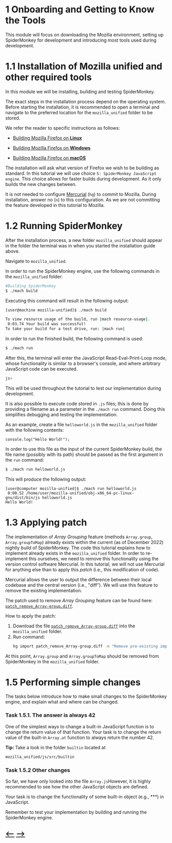 # **1** Onboarding and Getting to Know the Tools

This module will focus on downloading the Mozilla environment, setting up SpiderMonkey for development and introducing most tools used during development. 

# **1.1** Installation of Mozilla unified and other required tools

In this module we will be installing, building and testing SpiderMonkey.

The exact steps in the installation process depend on the operating system. Before starting the installation, it is recommended to open a terminal and navigate to the preferred location for the `mozilla_unified` folder to be stored.

We refer the reader to specific instructions as follows:

- [Building Mozilla Firefox on **Linux**](https://firefox-source-docs.mozilla.org/setup/linux_build.html#building-firefox-on-linux)

- [Building Mozilla Firefox on **Windows**](https://firefox-source-docs.mozilla.org/setup/linux_build.html#building-firefox-on-windows)

- [Building Mozilla Firefox on **macOS**](https://firefox-source-docs.mozilla.org/setup/linux_build.html#building-firefox-on-macos)

The installation will ask what version of Firefox we wish to be building as standard. In this tutorial we will use choice `5: SpiderMonkey JavaScript engine`. This choice allows for faster builds during development. As it only builds the new changes between.

It is not needed to configure [Mercurial](https://www.mercurial-scm.org/) (`hg`) to commit to Mozilla. During installation, answer no (`n`) to this configuration. As we are not committing the feature developed in this tutorial to Mozilla. 


# **1.2** Running SpiderMonkey

After the installation process, a new folder `mozilla_unified` should appear in the folder the terminal was in when you started the installation guide above. 

Navigate to `mozilla_unified`.

In order to run the SpiderMonkey engine, use the following commands in the `mozilla_unified` folder:

```sh
#Building SpiderMonkey
$ ./mach build
```
Executing this command will result in the following output:

```sh
[user@machine mozilla-unified]$ ./mach build

To view resource usage of the build, run |mach resource-usage|.
 0:03.74 Your build was successful!
To take your build for a test drive, run: |mach run|
```

In order to run the finished build, the following command is used:
```sh
$ ./mach run
```
After this, the terminal will enter the JavaScript Read-Eval-Print-Loop mode, whose functionality is similar to a browser's console, and where arbitrary JavaScript code can be executed.
```sh
js> 
```
This will be used throughout the tutorial to test our implementation during development.

It is also possible to execute code stored in `.js` files; this is done by providing a filename as a parameter in the `./mach run` command.
Doing this simplifies debugging and testing the implementation.

As an example, create a file `helloworld.js` in the `mozilla_unified` folder with the following contents:
```JS
console.log("Hello World!");
```
In order to use this file as the input of the current SpiderMonkey build, the file name (possibly with its path) should be passed as the first argument in the `run` command:

```sh
$ ./mach run helloworld.js
```


This will produce the following output:
```console
[user@computer mozilla-unified]$ ./mach run helloworld.js 
 0:00.52 /home/user/mozilla-unified/obj-x86_64-pc-linux-gnu/dist/bin/js helloworld.js
Hello World!
```


# **1.3** Applying patch

The implementation of _Array Grouping_ feature (methods `Array.group`, `Array.groupToMap`) already exists within the current (as of December 2022) nightly build of SpiderMonkey. The code this tutorial explains how to implement already exists in the `mozilla_unified` folder. In order to re-implement this ourselves, we need to remove this functionality using the version control software Mercurial. In this tutorial, we will not use Mercurial for anything else than to apply this _patch_ (i.e., this modification of code). 

Mercurial allows the user to output the difference between their local codebase and the central version (i.e., "diff"). We will use this feature to remove the existing implementation.

The patch used to remove _Array Grouping_ feature can be found here:
[`patch_remove_Array-group.diff`](./Resources/patch_remove_Array-group.diff).

How to apply the patch:

1. Download the file [`patch_remove_Array-group.diff`](./Resources/patch_remove_Array-group.diff) into the `mozilla_unified` folder.
2. Run command:
    ```sh
    hg import patch_remove_Array-group.diff -m "Remove pre-existing implementation of Array Grouping"
    ```

At this point, `Array.group` and `Array.groupToMap` should be removed from SpiderMonkey in the `mozilla_unified` folder. 


# **1.5** Performing simple changes

The tasks below introduce how to make small changes to the SpiderMonkey engine, and explain what and where can be changed.

### **Task 1.5.1.** The answer is always 42

One of the simplest ways to change a built-in JavaScript function is to change the return value of that function. Your task is to change the return value of the built-in `Array.at` function to always return the number 42. 

**Tip:** Take a look in the folder `builtin` located at 
```sh
mozilla_unified/js/src/builtin
```

### **Task 1.5.2** Other changes

So far, we have only looked into the file `Array.js`However, it is highly recommended to see how the other JavaScript objects are defined.

Your task is to change the functionality of some built-in object (e.g., ***) in JavaScript.  

Remember to test your implementation by building and running the SpiderMonkey engine.


## [<--](../../README.md) [-->](../Module%202/Module2.md)                 